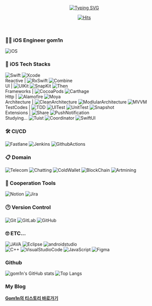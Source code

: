 
<div align="center">

[![Typing SVG](https://readme-typing-svg.demolab.com?font=Jaro&size=30&duration=3000&color=B674FF&background=FFFFFF00&center=true&vCenter=true&multiline=true&random=false&width=435&height=100&lines=Welcome+to;gom1n's+Github)](https://git.io/typing-svg)

[![Hits](https://hits.seeyoufarm.com/api/count/incr/badge.svg?url=https%3A%2F%2Fgithub.com%2Fgom1n&count_bg=%23000000&title_bg=%239829E9&icon=bilibili.svg&icon_color=%23FFFFFF&title=hits&edge_flat=false)](https://hits.seeyoufarm.com)

</div>

<br>

### 👋🏻 iOS Engineer gom1n 
![iOS](https://img.shields.io/badge/iOS-000000?style=for-the-badge&logo=ios&logoColor=white)

### 📱 iOS Tech Stacks
![Swift](https://img.shields.io/badge/swift-F54A2A?style=for-the-badge&logo=swift&logoColor=white)
![Xcode](https://img.shields.io/badge/Xcode-007ACC?style=for-the-badge&logo=Xcode&logoColor=white)
<br>
Reactive | 
![RxSwift](https://img.shields.io/badge/RxSwift-F54A2A?style=for-the-badge&logo=RxSwift&logoColor=white)
![Combine](https://img.shields.io/badge/Combine-F54A2A?style=for-the-badge&logo=Combine&logoColor=white)
<br>
UI | 
![UIKit](https://img.shields.io/badge/UIKit-F54A2A?style=for-the-badge&logo=UIKit&logoColor=white)
![SnapKit](https://img.shields.io/badge/SnapKit-F54A2A?style=for-the-badge&logo=SnapKit&logoColor=white)
![Then](https://img.shields.io/badge/Then-F54A2A?style=for-the-badge&logo=Then&logoColor=white)
<br>
Frameworks | 
![CocoaPods](https://img.shields.io/badge/CocoaPods-F54A2A?style=for-the-badge&logo=CocoaPods&logoColor=white)
![Carthage](https://img.shields.io/badge/Carthage-F54A2A?style=for-the-badge&logo=Carthage&logoColor=white)
<br>
Http | 
![Alamofire](https://img.shields.io/badge/Alamofire-F54A2A?style=for-the-badge&logo=Alamofire&logoColor=white)
![Moya](https://img.shields.io/badge/Moya-F54A2A?style=for-the-badge&logo=Moya&logoColor=white)
<br>
Architecture | 
![CleanArchitecture](https://img.shields.io/badge/CleanArchitecture-F54A2A?style=for-the-badge&logo=CleanArchitecture&logoColor=white)
![ModlularArchitecture](https://img.shields.io/badge/ModlularArchitecture-F54A2A?style=for-the-badge&logo=ModlularArchitecture&logoColor=white)
![MVVM](https://img.shields.io/badge/MVVM-F54A2A?style=for-the-badge&logo=MVVM&logoColor=white)
<br>
TestCodes | 
![TDD](https://img.shields.io/badge/TDD-F54A2A?style=for-the-badge&logo=TDD&logoColor=white)
![UITest](https://img.shields.io/badge/UITest-F54A2A?style=for-the-badge&logo=UITest&logoColor=white)
![UnitTest](https://img.shields.io/badge/UnitTest-F54A2A?style=for-the-badge&logo=UnitTest&logoColor=white)
![Snapshot](https://img.shields.io/badge/Snapshot-F54A2A?style=for-the-badge&logo=Snapshot&logoColor=white)
<br>
Extensions | 
![Share](https://img.shields.io/badge/Share-F54A2A?style=for-the-badge&logo=Share&logoColor=white)
![PushNotification](https://img.shields.io/badge/PushNotification-F54A2A?style=for-the-badge&logo=PushNotification&logoColor=white)
<br>
Studying... 
![Tuist](https://img.shields.io/badge/Tuist-F54A2A?style=for-the-badge&logo=Tuist&logoColor=white)
![Coordinator](https://img.shields.io/badge/Coordinator-F54A2A?style=for-the-badge&logo=Coordinator&logoColor=white)
![SwiftUI](https://img.shields.io/badge/SwiftUI-F54A2A?style=for-the-badge&logo=SwiftUI&logoColor=white)

### 🛠️ CI/CD
![Fastlane](https://img.shields.io/badge/Fastlane-%232C5263.svg?style=for-the-badge&logo=Fastlane&logoColor=white)
![Jenkins](https://img.shields.io/badge/jenkins-%232C5263.svg?style=for-the-badge&logo=jenkins&logoColor=white)
![GithubActions](https://img.shields.io/badge/GithubActions-%232C5263.svg?style=for-the-badge&logo=GithubActions&logoColor=white)

### 📋 Domain
![Telecom](https://img.shields.io/badge/Telecom-2F3134?style=for-the-badge&logo=Telecom&logoColor=white)
![Chatting](https://img.shields.io/badge/Chatting-2F3134?style=for-the-badge&logo=Chatting&logoColor=white)
![ColdWallet](https://img.shields.io/badge/ColdWallet-2F3134?style=for-the-badge&logo=ColdWallet&logoColor=white)
![BlockChain](https://img.shields.io/badge/BlockChain-2F3134?style=for-the-badge&logo=BlockChain&logoColor=white)
![Artmining](https://img.shields.io/badge/Artmining-2F3134?style=for-the-badge&logo=Artmining&logoColor=white)

### 🤝 Cooperation Tools
![Notion](https://img.shields.io/badge/Notion-%23000000.svg?style=for-the-badge&logo=notion&logoColor=white)
![Jira](https://img.shields.io/badge/jira-%230A0FFF.svg?style=for-the-badge&logo=jira&logoColor=white)

### 🕑 Version Control
![Git](https://img.shields.io/badge/git-%23F05033.svg?style=for-the-badge&logo=git&logoColor=white)
![GitLab](https://img.shields.io/badge/gitlab-%23181717.svg?style=for-the-badge&logo=gitlab&logoColor=white)
![GitHub](https://img.shields.io/badge/github-%23121011.svg?style=for-the-badge&logo=github&logoColor=white)

### 🙄 ETC... 
![JAVA](https://img.shields.io/badge/Java-007396.svg?style=for-the-badge&logo=java&logoColor=white)
![Eclipse](https://img.shields.io/badge/Eclipse-2C2255.svg?style=for-the-badge&logo=Eclipse&logoColor=white)
![androidstudio](https://img.shields.io/badge/AndroidStudio-3DDC84.svg?style=for-the-badge&logo=androidstudio&logoColor=white)
<br>
![C++](https://img.shields.io/badge/C++-00599C.svg?style=for-the-badge&logo=C%2B%2B&logoColor=white)
![VisualStudioCode](https://img.shields.io/badge/VisualStudioCode-007ACC.svg?style=for-the-badge&logo=VisualStudioCode&logoColor=white)
![JavaScript](https://img.shields.io/badge/JavaScript-F7DF1E.svg?style=for-the-badge&logo=JavaScript&logoColor=white)
![Figma](https://img.shields.io/badge/Figma-F24E1E.svg?style=for-the-badge&logo=Figma&logoColor=white)
<br>

### Github
![gom1n's GitHub stats](https://github-readme-stats.vercel.app/api?username=gom1n&show_icons=true&title_color=8e59ff&icon_color=8e59ff&text_color=8e59ff)
![Top Langs](https://github-readme-stats.vercel.app/api/top-langs/?username=gom1n&title_color=8e59ff&icon_color=8e59ff&text_color=8e59ff&layout=donut&langs_count=20&hide=javascript,html,css,java)
### My Blog
[**Gom1n의 티스토리 바로가기**](https://gom1n.tistory.com/)

